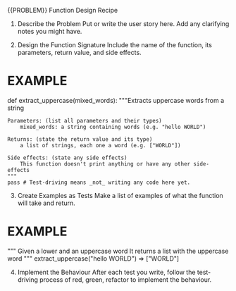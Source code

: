 {{PROBLEM}} Function Design Recipe

1. Describe the Problem
Put or write the user story here. Add any clarifying notes you might have.

2. Design the Function Signature
Include the name of the function, its parameters, return value, and side effects.

# EXAMPLE

def extract_uppercase(mixed_words):
    """Extracts uppercase words from a string

    Parameters: (list all parameters and their types)
        mixed_words: a string containing words (e.g. "hello WORLD")

    Returns: (state the return value and its type)
        a list of strings, each one a word (e.g. ["WORLD"])

    Side effects: (state any side effects)
        This function doesn't print anything or have any other side-effects
    """
    pass # Test-driving means _not_ writing any code here yet.

3. Create Examples as Tests
Make a list of examples of what the function will take and return.

# EXAMPLE

"""
Given a lower and an uppercase word
It returns a list with the uppercase word
"""
extract_uppercase("hello WORLD") => ["WORLD"]



4. Implement the Behaviour
After each test you write, follow the test-driving process of red, green, refactor to implement the behaviour.

